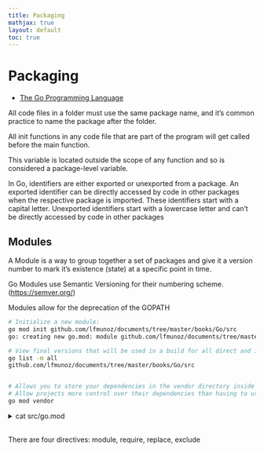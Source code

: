```yaml
---
title: Packaging 
mathjax: true
layout: default
toc: true
---
```



# Packaging

* [The Go Programming Language](Introduction.html)

All code files in a folder must use the same package name, and it’s common practice to name the package after the folder.

All init functions in any code file that are part of the program will get called before the main function.


This variable is located outside the scope of any function and so is considered a package-level variable. 


In Go, identifiers are either exported or unexported from a package. An exported identifier can be directly accessed by code in other packages when the respective package is imported. These identifiers start with a capital letter. Unexported identifiers start with a lowercase letter and can’t be directly accessed by code in other packages



## Modules

A Module is a way to group together a set of packages and give it a version number to mark it’s existence (state) at a specific point in time. 

Go Modules use Semantic Versioning for their numbering scheme. (https://semver.org/)

Modules allow for the deprecation of the GOPATH


```bash
# Initialize a new module:
go mod init github.com/lfmunoz/documents/tree/master/books/Go/src
go: creating new go.mod: module github.com/lfmunoz/documents/tree/master/books/Go/src

# View final versions that will be used in a build for all direct and indirect dependencies 
go list -m all 
github.com/lfmunoz/documents/tree/master/books/Go/src


# Allows you to store your dependencies in the vendor directory inside of the project directory
# Allow projects more control over their dependencies than having to use go get every time and hope the dependent library still existed as a project, that it hadn’t been deleted from github, and that no breaking changes had been pushed to master
go mod vendor
```


<details>
<summary> cat src/go.mod </summary>

<p markdown="block">
```go
{% include_relative src/go.mod %}
````
</p></details> <br>


There are four directives: module, require, replace, exclude